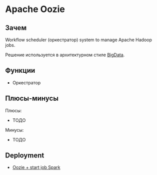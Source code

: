 # Apache Oozie

## Зачем

Workflow scheduler (оркестратор) system to manage Apache Hadoop jobs.

Решение используется в архитектурном стиле [BigData](../arch/style/bigdata.md).

## Функции

- Оркестратор

## Плюсы-минусы

Плюсы:

- ТОДО

Минусы:

- ТОДО

## Deployment

- [Oozie + start job Spark](https://habr.com/ru/articles/338952/)